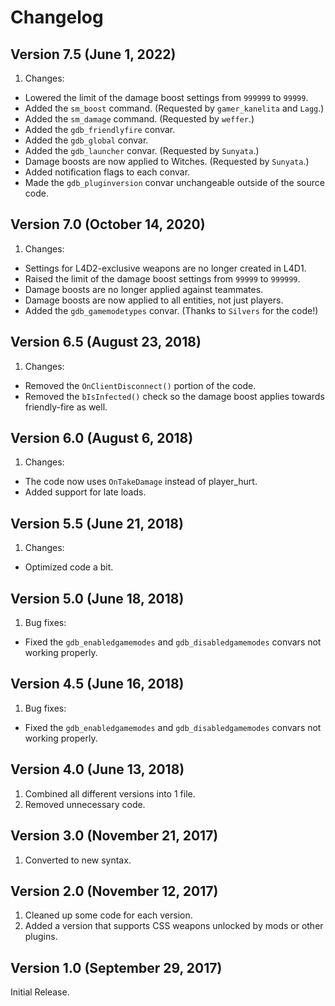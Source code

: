 # Changelog

## Version 7.5 (June 1, 2022)

1. Changes:

- Lowered the limit of the damage boost settings from `999999` to `99999`.
- Added the `sm_boost` command. (Requested by `gamer_kanelita` and `Lagg`.)
- Added the `sm_damage` command. (Requested by `weffer`.)
- Added the `gdb_friendlyfire` convar.
- Added the `gdb_global` convar.
- Added the `gdb_launcher` convar. (Requested by `Sunyata`.)
- Damage boosts are now applied to Witches. (Requested by `Sunyata`.)
- Added notification flags to each convar.
- Made the `gdb_pluginversion` convar unchangeable outside of the source code.

## Version 7.0 (October 14, 2020)

1. Changes:

- Settings for L4D2-exclusive weapons are no longer created in L4D1.
- Raised the limit of the damage boost settings from `99999` to `999999`.
- Damage boosts are no longer applied against teammates.
- Damage boosts are now applied to all entities, not just players.
- Added the `gdb_gamemodetypes` convar. (Thanks to `Silvers` for the code!)

## Version 6.5 (August 23, 2018)

1. Changes:

- Removed the `OnClientDisconnect()` portion of the code.
- Removed the `bIsInfected()` check so the damage boost applies towards friendly-fire as well.

## Version 6.0 (August 6, 2018)

1. Changes:

- The code now uses `OnTakeDamage` instead of player_hurt.
- Added support for late loads.

## Version 5.5 (June 21, 2018)

1. Changes:

- Optimized code a bit.

## Version 5.0 (June 18, 2018)

1. Bug fixes:

- Fixed the `gdb_enabledgamemodes` and `gdb_disabledgamemodes` convars not working properly.

## Version 4.5 (June 16, 2018)

1. Bug fixes:

- Fixed the `gdb_enabledgamemodes` and `gdb_disabledgamemodes` convars not working properly.

## Version 4.0 (June 13, 2018)

1. Combined all different versions into 1 file.
2. Removed unnecessary code.

## Version 3.0 (November 21, 2017)

1. Converted to new syntax.

## Version 2.0 (November 12, 2017)

1. Cleaned up some code for each version.
2. Added a version that supports CSS weapons unlocked by mods or other plugins.

## Version 1.0 (September 29, 2017)

Initial Release.